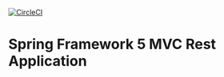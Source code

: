 [![CircleCI](https://circleci.com/gh/RakhmedovRS/spring5-mvc-rest.svg?style=svg)](https://circleci.com/gh/RakhmedovRS/spring5-mvc-rest)
# Spring Framework 5 MVC Rest Application